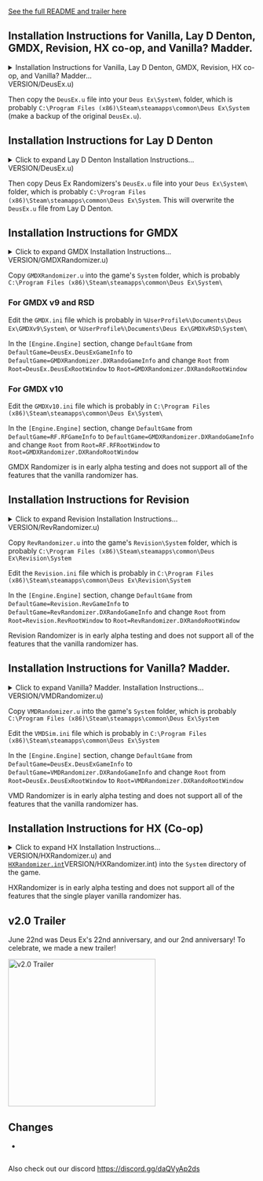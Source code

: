 
[//]: # "find+replace VERSION)</details></details>VERSION with the version, example: v2.0.1"

[See the full README and trailer here](https://github.com/Die4Ever/deus-ex-randomizer#readme)

## Installation Instructions for Vanilla, Lay D Denton, GMDX, Revision, HX co-op, and Vanilla? Madder.
<details>
<summary>Installation Instructions for Vanilla, Lay D Denton, GMDX, Revision, HX co-op, and Vanilla? Madder...</summary>

## Installation Instructions
<details>
<summary>Click to expand Installation Instructions...</summary>

Download [the `DeusEx.u` file](https://github.com/Die4Ever/deus-ex-randomizer/releases/download/VERSION)</details></details>VERSION/DeusEx.u)

Then copy the `DeusEx.u` file into your `Deus Ex\System\` folder, which is probably `C:\Program Files (x86)\Steam\steamapps\common\Deus Ex\System` (make a backup of the original `DeusEx.u`).
</details>

## Installation Instructions for Lay D Denton
<details>
<summary>Click to expand Lay D Denton Installation Instructions...</summary>

[Download Lay D Denton version 1.1 or newer from here](https://www.moddb.com/mods/the-lay-d-denton-project/downloads)

Install Lay D Denton by copying all the files into your Deus Ex folder.

Download [Deus Ex Randomizers's `DeusEx.u` file](https://github.com/Die4Ever/deus-ex-randomizer/releases/download/VERSION)</details></details>VERSION/DeusEx.u)

Then copy Deus Ex Randomizers's `DeusEx.u` file into your `Deus Ex\System\` folder, which is probably `C:\Program Files (x86)\Steam\steamapps\common\Deus Ex\System`. This will overwrite the `DeusEx.u` file from Lay D Denton.
</details>

## Installation Instructions for GMDX
<details>
<summary>Click to expand GMDX Installation Instructions...</summary>

Install GMDX from https://www.moddb.com/mods/gmdx/downloads/gmdxv90-release

Or v10 https://www.moddb.com/mods/gmdx-v10-community-update/downloads/gmdxv10-092020-update

Or RSD https://www.moddb.com/mods/gmdx/addons/version-rsd-beta-10-future-official-update

Download [the `GMDXRandomizer.u` file](https://github.com/Die4Ever/deus-ex-randomizer/releases/download/VERSION)</details></details>VERSION/GMDXRandomizer.u)

Copy `GMDXRandomizer.u` into the game's `System` folder, which is probably `C:\Program Files (x86)\Steam\steamapps\common\Deus Ex\System\`

### For GMDX v9 and RSD

Edit the `GMDX.ini` file which is probably in `%UserProfile%\Documents\Deus Ex\GMDXv9\System\` or `%UserProfile%\Documents\Deus Ex\GMDXvRSD\System\`

In the `[Engine.Engine]` section, change `DefaultGame` from `DefaultGame=DeusEx.DeusExGameInfo` to `DefaultGame=GMDXRandomizer.DXRandoGameInfo` and change `Root` from `Root=DeusEx.DeusExRootWindow` to `Root=GMDXRandomizer.DXRandoRootWindow`

### For GMDX v10

Edit the `GMDXv10.ini` file which is probably in `C:\Program Files (x86)\Steam\steamapps\common\Deus Ex\System\`

In the `[Engine.Engine]` section, change `DefaultGame` from `DefaultGame=RF.RFGameInfo` to `DefaultGame=GMDXRandomizer.DXRandoGameInfo` and change `Root` from `Root=RF.RFRootWindow` to `Root=GMDXRandomizer.DXRandoRootWindow`

GMDX Randomizer is in early alpha testing and does not support all of the features that the vanilla randomizer has.
</details>

## Installation Instructions for Revision
<details>
<summary>Click to expand Revision Installation Instructions...</summary>

Install Revision [from Steam](https://store.steampowered.com/app/397550/Deus_Ex_Revision/) or [their ModDB page](https://www.moddb.com/mods/deus-ex-revision/downloads/deus-ex-revision)

Download [the `RevRandomizer.u` file](https://github.com/Die4Ever/deus-ex-randomizer/releases/download/VERSION)</details></details>VERSION/RevRandomizer.u)

Copy `RevRandomizer.u` into the game's `Revision\System` folder, which is probably `C:\Program Files (x86)\Steam\steamapps\common\Deus Ex\Revision\System`

Edit the `Revision.ini` file which is probably in `C:\Program Files (x86)\Steam\steamapps\common\Deus Ex\Revision\System`

In the `[Engine.Engine]` section, change `DefaultGame` from `DefaultGame=Revision.RevGameInfo` to `DefaultGame=RevRandomizer.DXRandoGameInfo` and change `Root` from `Root=Revision.RevRootWindow` to `Root=RevRandomizer.DXRandoRootWindow`

Revision Randomizer is in early alpha testing and does not support all of the features that the vanilla randomizer has.
</details>

## Installation Instructions for Vanilla? Madder.
<details>
<summary>Click to expand Vanilla? Madder. Installation Instructions...</summary>

Install VMD Phase 1.5 (v1.57) from https://www.moddb.com/mods/vanilla-madder-actual-phase-1/downloads/vmd-phase-15-installer-157

Download [the `VMDRandomizer.u` file](https://github.com/Die4Ever/deus-ex-randomizer/releases/download/VERSION)</details></details>VERSION/VMDRandomizer.u)

Copy `VMDRandomizer.u` into the game's `System` folder, which is probably `C:\Program Files (x86)\Steam\steamapps\common\Deus Ex\System`

Edit the `VMDSim.ini` file which is probably in `C:\Program Files (x86)\Steam\steamapps\common\Deus Ex\System`

In the `[Engine.Engine]` section, change `DefaultGame` from `DefaultGame=DeusEx.DeusExGameInfo` to `DefaultGame=VMDRandomizer.DXRandoGameInfo` and change `Root` from `Root=DeusEx.DeusExRootWindow` to `Root=VMDRandomizer.DXRandoRootWindow`

VMD Randomizer is in early alpha testing and does not support all of the features that the vanilla randomizer has.
</details>

## Installation Instructions for HX (Co-op)
<details>
<summary>Click to expand HX Installation Instructions...</summary>

Make sure to use the DeusEx.u file from the original game for co-op.

First download and install HX-0.9.89.4.zip from https://builds.hx.hanfling.de/testing/

Then copy [`HXRandomizer.u`](https://github.com/Die4Ever/deus-ex-randomizer/releases/download/VERSION)</details></details>VERSION/HXRandomizer.u) and [`HXRandomizer.int`](https://github.com/Die4Ever/deus-ex-randomizer/releases/download/VERSION)</details></details>VERSION/HXRandomizer.int) into the `System` directory of the game.

HXRandomizer is in early alpha testing and does not support all of the features that the single player vanilla randomizer has.
</details>

</details>

## v2.0 Trailer

June 22nd was Deus Ex's 22nd anniversary, and our 2nd anniversary! To celebrate, we made a new trailer!

<a href="https://youtu.be/XsoIKbn_suE" target="_blank">
<img src="https://i.imgur.com/Rssbzpl.jpg" alt="v2.0 Trailer" height="300"/></a>

## Changes

*

##

Also check out our discord https://discord.gg/daQVyAp2ds
